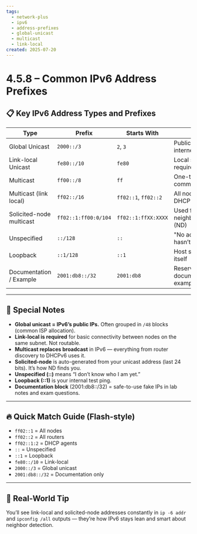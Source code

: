 ```yaml
---
tags:
  - network-plus
  - ipv6
  - address-prefixes
  - global-unicast
  - multicast
  - link-local
created: 2025-07-20
---
```


# 4.5.8 – Common IPv6 Address Prefixes

## 📋 Key IPv6 Address Types and Prefixes

| **Type**                 | **Prefix**                    | **Starts With**        | **Purpose**                                  |
|--------------------------|-------------------------------|-------------------------|----------------------------------------------|
| Global Unicast           | `2000::/3`                    | `2`, `3`                | Publicly routable, internet-facing           |
| Link-local Unicast       | `fe80::/10`                   | `fe80`                  | Local segment only; required for ND          |
| Multicast                | `ff00::/8`                    | `ff`                    | One-to-many communication                    |
| Multicast (link local)   | `ff02::/16`                   | `ff02::1`, `ff02::2`    | All nodes, all routers, DHCP relay, etc.     |
| Solicited-node multicast | `ff02::1:ff00:0/104`          | `ff02::1:ffXX:XXXX`     | Used for efficient neighbor discovery (ND)   |
| Unspecified              | `::/128`                      | `::`                    | "No address" — host hasn’t configured yet    |
| Loopback                 | `::1/128`                     | `::1`                   | Host sends packet to itself                  |
| Documentation / Example  | `2001:db8::/32`               | `2001:db8`              | Reserved for documentation/testing examples  |

---

## 🧠 Special Notes

- **Global unicast = IPv6’s public IPs.** Often grouped in `/48` blocks (common ISP allocation).
- **Link-local is required** for basic connectivity between nodes on the same subnet. Not routable.
- **Multicast replaces broadcast** in IPv6 — everything from router discovery to DHCPv6 uses it.
- **Solicited-node** is auto-generated from your unicast address (last 24 bits). It’s how ND finds you.
- **Unspecified (::)** means “I don’t know who I am yet.”
- **Loopback (::1)** is your internal test ping.
- **Documentation block** (2001:db8::/32) = safe-to-use fake IPs in lab notes and exam questions.

---

## 🔥 Quick Match Guide (Flash-style)

- `ff02::1` = All nodes  
- `ff02::2` = All routers  
- `ff02::1:2` = DHCP agents  
- `::` = Unspecified  
- `::1` = Loopback  
- `fe80::/10` = Link-local  
- `2000::/3` = Global unicast  
- `2001:db8::/32` = Documentation only  

---

## 🧪 Real-World Tip

You’ll see link-local and solicited-node addresses constantly in `ip -6 addr` and `ipconfig /all` outputs — they’re how IPv6 stays lean and smart about neighbor detection.

